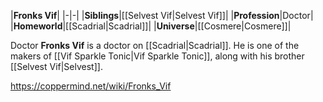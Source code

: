 |**Fronks Vif**|
|-|-|
|**Siblings**|[[Selvest Vif\|Selvest Vif]]|
|**Profession**|Doctor|
|**Homeworld**|[[Scadrial\|Scadrial]]|
|**Universe**|[[Cosmere\|Cosmere]]|

Doctor **Fronks Vif** is a doctor on [[Scadrial\|Scadrial]].
He is one of the makers of [[Vif Sparkle Tonic\|Vif Sparkle Tonic]], along with his brother [[Selvest Vif\|Selvest]].



https://coppermind.net/wiki/Fronks_Vif